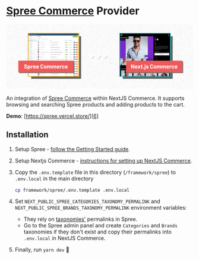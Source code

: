 # [Spree Commerce][1] Provider

![Screenshots of Spree Commerce and NextJS Commerce][5]

An integration of [Spree Commerce](https://spreecommerce.org/) within NextJS Commerce. It supports browsing and searching Spree products and adding products to the cart.

**Demo**: [https://spree.vercel.store/][6]

## Installation

1. Setup Spree - [follow the Getting Started guide](https://dev-docs.spreecommerce.org/getting-started/installation).

1. Setup Nextjs Commerce - [instructions for setting up NextJS Commerce][2].

1. Copy the `.env.template` file in this directory (`/framework/spree`) to `.env.local` in the main directory

   ```bash
   cp framework/spree/.env.template .env.local
   ```

1. Set `NEXT_PUBLIC_SPREE_CATEGORIES_TAXONOMY_PERMALINK` and `NEXT_PUBLIC_SPREE_BRANDS_TAXONOMY_PERMALINK` environment variables:

   - They rely on [taxonomies'](https://dev-docs.spreecommerce.org/internals/products#taxons-and-taxonomies) permalinks in Spree.
   - Go to the Spree admin panel and create `Categories` and `Brands` taxonomies if they don't exist and copy their permalinks into `.env.local` in NextJS Commerce.

1. Finally, run `yarn dev` :tada:

[1]: https://spreecommerce.org/
[2]: https://github.com/vercel/commerce
[3]: https://github.com/spree/spree_starter
[4]: https://developer.mozilla.org/en-US/docs/Web/HTTP/CORS
[5]: ./README-assets/screenshots.png
[6]: https://spree.vercel.store/
